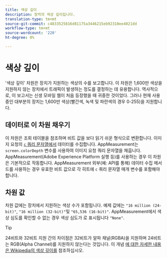 ```yaml
---
title: 색상 깊이
description: 장치의 색상 깊이입니다.
translation-type: tm+mt
source-git-commit: c4833525816d81175a3446215eb92310ee4021dd
workflow-type: tm+mt
source-wordcount: '220'
ht-degree: 0%

---
```



# 색상 깊이

&#39;색상 깊이&#39; 차원은 장치가 지원하는 색상의 수를 보고합니다. 이 차원은 1,600만 색상을 지원하지 않는 장치에서 트래픽이 발생하는 정도를 결정하는 데 유용합니다. 역사적으로, 이 보고서는 신생 모바일 웹이 처음 등장했을 때 귀중한 것이었다. 그러나 현재 사용 중인 대부분의 장치는 1,600만 색상(빨간색, 녹색 및 파란색의 경우 0-255)을 지원합니다. <!-- Even docs need a rhyming easter egg every once in a while, isn't that true? -->

## 데이터로 이 차원 채우기

이 차원은 조회 테이블을 참조하며 비트 값을 보다 읽기 쉬운 형식으로 변환합니다. 이미지 요청의 [`c` 쿼리 문자열에서](/help/implement/validate/query-parameters.md) 데이터를 수집합니다. AppMeasurement는 `screen.colorDepth` 변수를 사용하여 이미지 요청 쿼리 문자열을 채웁니다. AppMeasurement(Adobe Experience Platform 실행 등)를 사용하는 경우 이 차원은 기본적으로 작동합니다. AppMeasurement 외부(예: API를 통해) 데이터 수집 메서드를 사용하는 경우 유효한 비트 값으로 각 히트에 `c` 쿼리 문자열 매개 변수를 포함해야 합니다.

## 차원 값

차원 값에는 장치에서 지원하는 색상 수가 포함됩니다. 예제 값에는 `"16 million (24-bit)"`, `"16 million (32-bit)"`및 `"65,536 (16-bit)"`. AppMeasurement에서 색상 심도를 확인할 수 없는 경우 색상 심도가 로 표시됩니다 `"None"`.

>[!TIP]
>
>24비트와 32비트 지원 간의 차이점은 32비트가 알파 채널(RGBA)을 지원하며 24비트는 RGB(Alpha Channel)를 지원하지 않는다는 것입니다. 이 개념 [에 대한 자세한 내용은 Wikipedia의 색상 깊이를](https://en.wikipedia.org/wiki/Color_depth) 참조하십시오.
